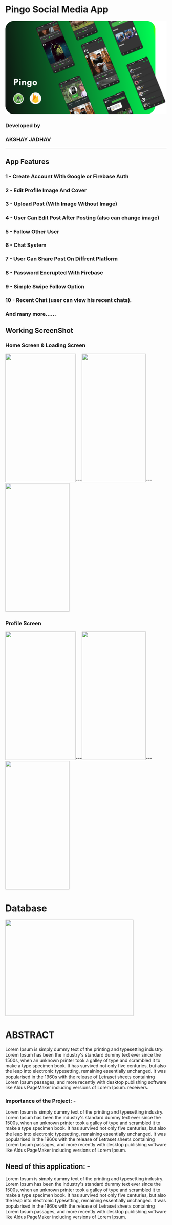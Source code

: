 # Pingo    Social Media App    
![](banner.png)


### Developed by 
### AKSHAY JADHAV                                     
----------------------------------------------------------------------------------------------------------------------------------
## App Features

### 1 - Create Account With Google or Firebase Auth
### 2 - Edit Profile Image And Cover 
### 3 - Upload Post (With Image Without Image)
### 4 - User Can Edit Post After Posting (also can change image)  
### 5 - Follow Other User 
### 6 - Chat System 
### 7 - User Can Share Post On Diffrent Platform 
### 8 - Password Encrupted With Firebase
### 9 - Simple Swipe Follow Option
### 10 - Recent Chat (user can view his recent chats).
### And many more......

## Working ScreenShot

### Home Screen & Loading Screen
<img src="https://firebasestorage.googleapis.com/v0/b/shoopyshop-4eb69.appspot.com/o/sample%2FloadingGif1.gif?alt=media&token=d2c3d39b-89e2-4ed9-9ecf-a7c4276f8997" height="400" width="220">---<img src="https://firebasestorage.googleapis.com/v0/b/shoopyshop-4eb69.appspot.com/o/sample%2FScreenshot_20200528-161942.jpg?alt=media&token=11a5d429-6fb8-40a4-823b-94ebba35a6b1" height="400" width="200">---<img src="https://firebasestorage.googleapis.com/v0/b/shoopyshop-4eb69.appspot.com/o/sample%2FScreenshot_20200528-162011.jpg?alt=media&token=67b797ec-e54d-4fbd-92d7-676abc829853" height="400" width="200">

### Profile Screen
<img src="https://firebasestorage.googleapis.com/v0/b/shoopyshop-4eb69.appspot.com/o/sample%2Fmessagelist.gif?alt=media&token=a6f8d933-9ae4-488f-afe0-50862f5c6583" height="400" width="220">---<img src="https://firebasestorage.googleapis.com/v0/b/shoopyshop-4eb69.appspot.com/o/sample%2FScreenshot_20200528-162034.jpg?alt=media&token=e70e88ae-e334-4d2a-8440-90807cb66d7b" height="400" width="200">---<img src="https://firebasestorage.googleapis.com/v0/b/shoopyshop-4eb69.appspot.com/o/sample%2FUserlist.gif?alt=media&token=4142a317-34b7-433f-a1d6-99c3fbb3ffce" height="400" width="200">


# Database 

<img src="https://cdn-media-1.freecodecamp.org/images/0*CPTNvq87xG-sUGdx.png" height="300" width="400">



# ABSTRACT 
Lorem Ipsum is simply dummy text of the printing and typesetting industry. Lorem Ipsum has been the industry's standard dummy text ever since the 1500s, when an unknown printer took a galley of type and scrambled it to make a type specimen book. It has survived not only five centuries, but also the leap into electronic typesetting, remaining essentially unchanged. It was popularised in the 1960s with the release of Letraset sheets containing Lorem Ipsum passages, and more recently with desktop publishing software like Aldus PageMaker including versions of Lorem Ipsum. receivers. 


### Importance of the Project: -
Lorem Ipsum is simply dummy text of the printing and typesetting industry. Lorem Ipsum has been the industry's standard dummy text ever since the 1500s, when an unknown printer took a galley of type and scrambled it to make a type specimen book. It has survived not only five centuries, but also the leap into electronic typesetting, remaining essentially unchanged. It was popularised in the 1960s with the release of Letraset sheets containing Lorem Ipsum passages, and more recently with desktop publishing software like Aldus PageMaker including versions of Lorem Ipsum.


## Need of this application: -
Lorem Ipsum is simply dummy text of the printing and typesetting industry. Lorem Ipsum has been the industry's standard dummy text ever since the 1500s, when an unknown printer took a galley of type and scrambled it to make a type specimen book. It has survived not only five centuries, but also the leap into electronic typesetting, remaining essentially unchanged. It was popularised in the 1960s with the release of Letraset sheets containing Lorem Ipsum passages, and more recently with desktop publishing software like Aldus PageMaker including versions of Lorem Ipsum.


